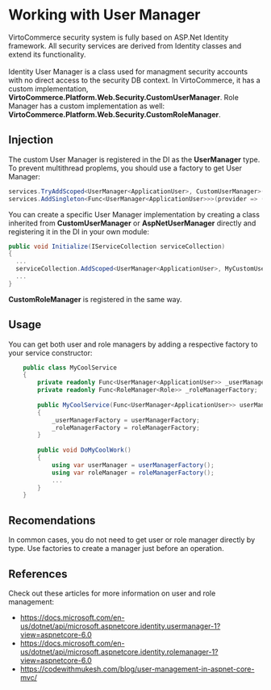 # Working with User Manager

VirtoCommerce security system is fully based on ASP.Net Identity framework. All security services are derived from Identity classes and extend its functionality.<br><br>Identity User Manager is a class used for managment security accounts with no direct access to the security DB context. In VirtoCommerce, it has a custom implementation, **VirtoCommerce.Platform.Web.Security.CustomUserManager**. Role Manager has a custom implementation as well: **VirtoCommerce.Platform.Web.Security.CustomRoleManager**.

## Injection
The custom User Manager is registered in the DI as the **UserManager<ApplicationUser>** type. To prevent multithread proplems, you should use a factory to get User Manager:

```csharp
services.TryAddScoped<UserManager<ApplicationUser>, CustomUserManager>();
services.AddSingleton<Func<UserManager<ApplicationUser>>>(provider => () => provider.CreateScope().ServiceProvider.GetService<UserManager<ApplicationUser>>());
```

You can create a specific User Manager implementation by creating a class inherited from **CustomUserManager** or **AspNetUserManager<ApplicationUser>** directly and registering it in the DI in your own module:

```csharp
public void Initialize(IServiceCollection serviceCollection) 
{
  ...
  serviceCollection.AddScoped<UserManager<ApplicationUser>, MyCustomUserManager>();
  ...
}
```

**CustomRoleManager** is registered in the same way.

## Usage
You can get both user and role managers by adding a respective factory to your service constructor:

```csharp
    public class MyCoolService 
    {
        private readonly Func<UserManager<ApplicationUser>> _userManagerFactory;
        private readonly Func<RoleManager<Role>> _roleManagerFactory;
    
        public MyCoolService(Func<UserManager<ApplicationUser>> userManagerFactory, Func<RoleManager<Role>> roleManagerFactory)
        {
            _userManagerFactory = userManagerFactory;
            _roleManagerFactory = roleManagerFactory;
        }
        
        public void DoMyCoolWork()
        {
            using var userManager = userManagerFactory();
            using var roleManager = roleManagerFactory();
            ...
        }
    }
```

## Recomendations

In common cases, you do not need to get user or role manager directly by type. Use factories to create a manager just before an operation.

## References

Check out these articles for more information on user and role management:

+ https://docs.microsoft.com/en-us/dotnet/api/microsoft.aspnetcore.identity.usermanager-1?view=aspnetcore-6.0
+ https://docs.microsoft.com/en-us/dotnet/api/microsoft.aspnetcore.identity.rolemanager-1?view=aspnetcore-6.0
+ https://codewithmukesh.com/blog/user-management-in-aspnet-core-mvc/
